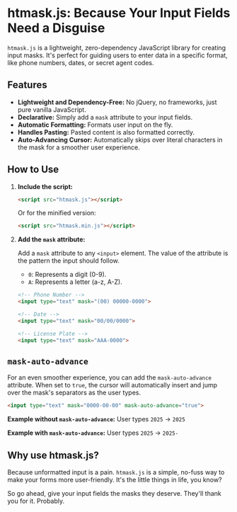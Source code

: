 # htmask.js: Because Your Input Fields Need a Disguise

`htmask.js` is a lightweight, zero-dependency JavaScript library for creating input masks. It's perfect for guiding users to enter data in a specific format, like phone numbers, dates, or secret agent codes.

## Features

*   **Lightweight and Dependency-Free:** No jQuery, no frameworks, just pure vanilla JavaScript.
*   **Declarative:** Simply add a `mask` attribute to your input fields.
*   **Automatic Formatting:** Formats user input on the fly.
*   **Handles Pasting:** Pasted content is also formatted correctly.
*   **Auto-Advancing Cursor:** Automatically skips over literal characters in the mask for a smoother user experience.

## How to Use

1.  **Include the script:**

    ```html
    <script src="htmask.js"></script>
    ```
    Or for the minified version:
    ```html
    <script src="htmask.min.js"></script>
    ```

2.  **Add the `mask` attribute:**

    Add a `mask` attribute to any `<input>` element. The value of the attribute is the pattern the input should follow.

    *   `0`: Represents a digit (0-9).
    *   `A`: Represents a letter (a-z, A-Z).

    ```html
    <!-- Phone Number -->
    <input type="text" mask="(00) 00000-0000">

    <!-- Date -->
    <input type="text" mask="00/00/0000">

    <!-- License Plate -->
    <input type="text" mask="AAA-0000">
    ```

## `mask-auto-advance`

For an even smoother experience, you can add the `mask-auto-advance` attribute. When set to `true`, the cursor will automatically insert and jump over the mask's separators as the user types.

```html
<input type="text" mask="0000-00-00" mask-auto-advance="true">
```

**Example without `mask-auto-advance`:**
User types `2025` -> `2025`

**Example with `mask-auto-advance`:**
User types `2025` -> `2025-`

## Why use htmask.js?

Because unformatted input is a pain. `htmask.js` is a simple, no-fuss way to make your forms more user-friendly. It's the little things in life, you know?

So go ahead, give your input fields the masks they deserve. They'll thank you for it. Probably.
